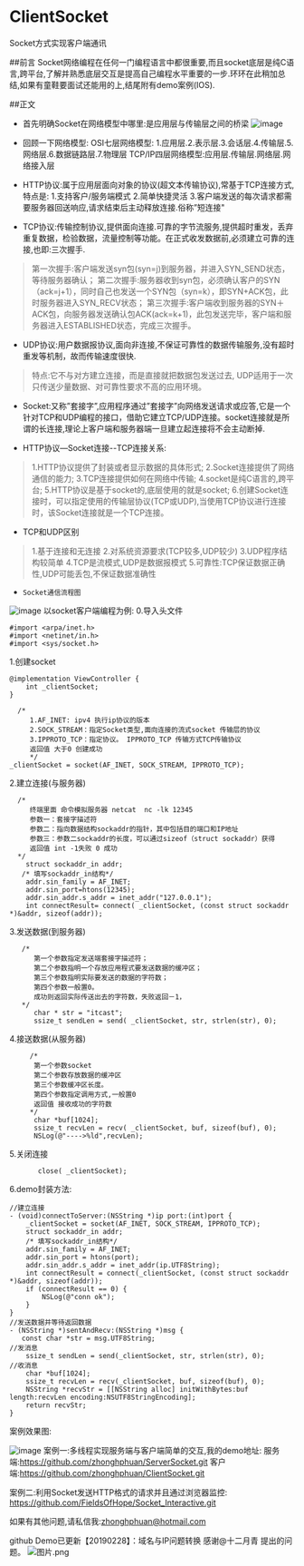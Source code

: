 # ClientSocket
Socket方式实现客户端通讯

##前言
Socket网络编程在任何一门编程语言中都很重要,而且socket底层是纯C语言,跨平台,了解并熟悉底层交互是提高自己编程水平重要的一步.环环在此稍加总结,如果有童鞋要面试还能用的上,结尾附有demo案例(IOS).

##正文
- 首先明确Socket在网络模型中哪里:是应用层与传输层之间的桥梁
![image](http://upload-images.jianshu.io/upload_images/3222021-2cc70f7644cfa160.png?imageMogr2/auto-orient/strip%7CimageView2/2/w/1240)
- 回顾一下网络模型: OSI七层网络模型:
1.应用层.2.表示层.3.会话层.4.传输层.5.网络层.6.数据链路层.7.物理层
  TCP/IP四层网络模型:应用层.传输层.网络层.网络接入层
-  HTTP协议:属于应用层面向对象的协议(超文本传输协议),常基于TCP连接方式, 特点是:
1.支持客户/服务端模式
2.简单快捷灵活
3.客户端发送的每次请求都需要服务器回送响应,请求结束后主动释放连接.俗称”短连接"

- TCP协议:传输控制协议,提供面向连接.可靠的字节流服务,提供超时重发，丢弃重复数据，检验数据，流量控制等功能。在正式收发数据前,必须建立可靠的连接,也即:三次握手.
>第一次握手:客户端发送syn包(syn=j)到服务器，并进入SYN_SEND状态，等待服务器确认；
 第二次握手:服务器收到syn包，必须确认客户的SYN（ack=j+1），同时自己也发送一个SYN包（syn=k），即SYN+ACK包，此时服务器进入SYN_RECV状态；
第三次握手:客户端收到服务器的SYN＋ACK包，向服务器发送确认包ACK(ack=k+1)，此包发送完毕，客户端和服 务器进入ESTABLISHED状态，完成三次握手。

- UDP协议:用户数据报协议,面向非连接,不保证可靠性的数据传输服务,没有超时重发等机制，故而传输速度很快.
> 特点:它不与对方建立连接，而是直接就把数据包发送过去, UDP适用于一次只传送少量数据、对可靠性要求不高的应用环境。

- Socket:又称”套接字”,应用程序通过”套接字”向网络发送请求或应答,它是一个针对TCP和UDP编程的接口，借助它建立TCP/UDP连接。socket连接就是所谓的长连接,理论上客户端和服务器端一旦建立起连接将不会主动断掉.

- HTTP协议—Socket连接--TCP连接关系:
>1.HTTP协议提供了封装或者显示数据的具体形式;
2.Socket连接提供了网络通信的能力;
3.TCP连接提供如何在网络中传输;
4.socket是纯C语言的,跨平台;
5.HTTP协议是基于socket的,底层使用的就是socket;
6.创建Socket连接时，可以指定使用的传输层协议(TCP或UDP),当使用TCP协议进行连接时，该Socket连接就是一个TCP连接。

- TCP和UDP区别
>1.基于连接和无连接
2.对系统资源要求(TCP较多,UDP较少)
3.UDP程序结构较简单
4.TCP是流模式,UDP是数据报模式
5.可靠性:TCP保证数据正确性,UDP可能丢包,不保证数据准确性

-     Socket通信流程图
![image](http://upload-images.jianshu.io/upload_images/3222021-cd8d5f24db60a352.png?imageMogr2/auto-orient/strip%7CimageView2/2/w/1240)
以socket客户端编程为例:
0.导入头文件
```
#import <arpa/inet.h>
#import <netinet/in.h>
#import <sys/socket.h>
```
1.创建socket
```
@implementation ViewController {
    int _clientSocket;
}

  /*
     1.AF_INET: ipv4 执行ip协议的版本
     2.SOCK_STREAM：指定Socket类型,面向连接的流式socket 传输层的协议
     3.IPPROTO_TCP：指定协议。 IPPROTO_TCP 传输方式TCP传输协议
     返回值 大于0 创建成功
     */
_clientSocket = socket(AF_INET, SOCK_STREAM, IPPROTO_TCP);
```
2.建立连接(与服务器)
```
  /*
     终端里面 命令模拟服务器 netcat  nc -lk 12345
     参数一：套接字描述符
     参数二：指向数据结构sockaddr的指针，其中包括目的端口和IP地址
     参数三：参数二sockaddr的长度，可以通过sizeof（struct sockaddr）获得
     返回值 int -1失败 0 成功
  */
    struct sockaddr_in addr;
   /* 填写sockaddr_in结构*/
    addr.sin_family = AF_INET;
    addr.sin_port=htons(12345);
    addr.sin_addr.s_addr = inet_addr("127.0.0.1");
    int connectResult= connect( _clientSocket, (const struct sockaddr *)&addr, sizeof(addr));
```
3.发送数据(到服务器)
```
   /*
      第一个参数指定发送端套接字描述符；
      第二个参数指明一个存放应用程式要发送数据的缓冲区；
      第三个参数指明实际要发送的数据的字符数；
      第四个参数一般置0。
      成功则返回实际传送出去的字符数，失败返回－1，
   */
      char * str = "itcast";
      ssize_t sendLen = send( _clientSocket, str, strlen(str), 0);
```
4.接送数据(从服务器)
```
     /*
      第一个参数socket
      第二个参数存放数据的缓冲区
      第三个参数缓冲区长度。
      第四个参数指定调用方式,一般置0
      返回值 接收成功的字符数
     */
      char *buf[1024];
      ssize_t recvLen = recv( _clientSocket, buf, sizeof(buf), 0);
      NSLog(@"---->%ld",recvLen);
```
5.关闭连接
```
       close( _clientSocket);
```

6.demo封装方法:
```
//建立连接
- (void)connectToServer:(NSString *)ip port:(int)port {
    _clientSocket = socket(AF_INET, SOCK_STREAM, IPPROTO_TCP);
    struct sockaddr_in addr;
    /* 填写sockaddr_in结构*/
    addr.sin_family = AF_INET;
    addr.sin_port = htons(port);
    addr.sin_addr.s_addr = inet_addr(ip.UTF8String);
    int connectResult = connect(_clientSocket, (const struct sockaddr *)&addr, sizeof(addr));
    if (connectResult == 0) {
        NSLog(@"conn ok");
    }
}
//发送数据并等待返回数据
- (NSString *)sentAndRecv:(NSString *)msg {
   const char *str = msg.UTF8String;
//发消息
    ssize_t sendLen = send(_clientSocket, str, strlen(str), 0);
//收消息
    char *buf[1024];
    ssize_t recvLen = recv(_clientSocket, buf, sizeof(buf), 0);
    NSString *recvStr = [[NSString alloc] initWithBytes:buf length:recvLen encoding:NSUTF8StringEncoding];
    return recvStr;
}

```
案例效果图:

![image](http://upload-images.jianshu.io/upload_images/3222021-4f9cad812d011444.gif?imageMogr2/auto-orient/strip)
案例一:多线程实现服务端与客户端简单的交互,我的demo地址:
服务端:https://github.com/zhonghphuan/ServerSocket.git
客户端:https://github.com/zhonghphuan/ClientSocket.git

案例二:利用Socket发送HTTP格式的请求并且通过浏览器监控:
https://github.com/FieldsOfHope/Socket_Interactive.git

如果有其他问题,请私信我:<a href="mailto:zhonghphuan@hotmail.com">zhonghphuan@hotmail.com</a>

github Demo已更新【20190228】：域名与IP问题转换
感谢@十二月青 提出的问题。
![图片.png](https://upload-images.jianshu.io/upload_images/3222021-dfa594689c623470.png?imageMogr2/auto-orient/strip%7CimageView2/2/w/1240)
